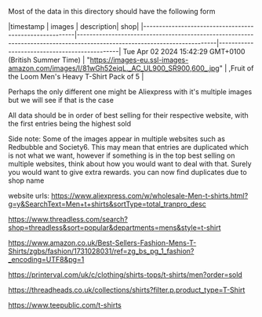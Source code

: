 Most of the data in this directory should have the following form

|timestamp | images | description| shop|
|--------------------------------------------------------|--------------------------------------------------------------------------------------------------------------------------|----------------------------------------------|
 Tue Apr 02 2024 15:42:29 GMT+0100 (British Summer Time) | "https://images-eu.ssl-images-amazon.com/images/I/81wGh52eiqL._AC_UL900_SR900,600_.jpg" | ,Fruit of the Loom Men's Heavy T-Shirt Pack of 5
 | 

Perhaps the only different one might be Aliexpress with it's multiple images but we will see if that is the case

All data should be in order of best selling for their respective website, with the first entries being the highest sold

Side note:
Some of the images appear in multiple websites such as Redbubble and Society6. This may mean that entries are duplicated which is not what we want, however if something is in the top best selling on multiple websites, think about how you would want to deal with that. Surely you would want to give extra rewards. you can now find duplicates due to shop name

website urls:
https://www.aliexpress.com/w/wholesale-Men-t-shirts.html?g=y&SearchText=Men+t+shirts&sortType=total_tranpro_desc

<!-- https://www.redbubble.com/shop/*?gender=gender-men&iaCode=u-tees&page=41&sortOrder=top%20selling -->

https://www.threadless.com/search?shop=threadless&sort=popular&departments=mens&style=t-shirt

<!-- https://society6.com/search?q=&sort=best_selling&filter=product_tshirts&page=1 -->

https://www.amazon.co.uk/Best-Sellers-Fashion-Mens-T-Shirts/zgbs/fashion/1731028031/ref=zg_bs_pg_1_fashion?_encoding=UTF8&pg=1

https://printerval.com/uk/c/clothing/shirts-tops/t-shirts/men?order=sold

https://threadheads.co.uk/collections/shirts?filter.p.product_type=T-Shirt

https://www.teepublic.com/t-shirts